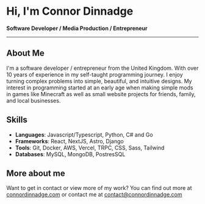 # Hi, I'm Connor Dinnadge

**Software Developer / Media Production / Entrepreneur**

---

## About Me
I'm a software developer / entrepreneur from the United Kingdom. With over 10 years of experience in my self-taught programming journey. I enjoy turning complex problems into simple, beautiful, and intuitive designs. My interest in programming started at an early age when making simple mods in games like Minecraft as well as small website projects for friends, family, and local businesses.


## Skills
- **Languages**: Javascript/Typescript, Python, C# and Go
- **Frameworks**: React, NextJS, Astro, Django 
- **Tools**: Git, Docker, AWS, Vercel, TRPC, CSS, Sass, Tailwind
- **Databases**: MySQL, MongoDB, PostresSQL

## More about me
Want to get in contact or view more of my work? You can find out more at [connordinnadge.com](https://connordinnadge.com) or contact me at [contact@connordinnadge.com](mailto:contact@connordinnadge.com)
